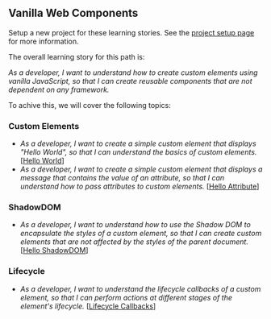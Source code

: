 ## Vanilla Web Components

Setup a new project for these learning stories. See the [project setup page](project-setup.md) for more information.

The overall learning story for this path is:

_As a developer, I want to understand how to create custom elements using vanilla JavaScript, so that I can create reusable components that are not dependent on any framework._

To achive this, we will cover the following topics:

### Custom Elements

- _As a developer, I want to create a simple custom element that displays "Hello World", so that I can understand the basics of custom elements._ [[Hello World](./hello-world.md)]
- _As a developer, I want to create a simple custom element that displays a message that contains the value of an attribute, so that I can understand how to pass attributes to custom elements._ [[Hello Attribute](./hello-attribute.md)]

### ShadowDOM

- _As a developer, I want to understand how to use the Shadow DOM to encapsulate the styles of a custom element, so that I can create custom elements that are not affected by the styles of the parent document._ [[Hello ShadowDOM](./hello-shadowdom.md)]

### Lifecycle

- _As a developer, I want to understand the lifecycle callbacks of a custom element, so that I can perform actions at different stages of the element's lifecycle._ [[Lifecycle Callbacks](./lifecycle-callbacks.md)]
